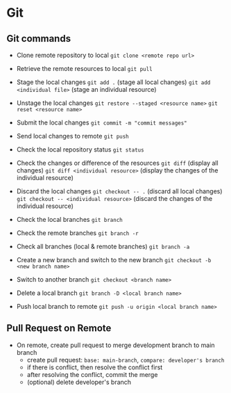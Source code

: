 # Git
## Git commands
- Clone remote repository to local
  `git clone <remote repo url>`

- Retrieve the remote resources to local
  `git pull`
- Stage the local changes
  `git add .`  (stage all local changes)
  `git add <individual file>` (stage an individual resource)

- Unstage the local changes
  `git restore --staged <resource name>` 
  `git reset <resource name>`

- Submit the local changes
  `git commit -m "commit messages" `
- Send local changes to remote
  `git push`

- Check the local repository status
  `git status`
- Check the changes or difference of the resources
  `git diff` (display all changes)
  `git diff <individual resource>` (display the changes of the individual resource)
- Discard the local changes
  `git checkout -- .` (discard all local changes)
  `git checkout -- <individual resource>` (discard the changes of the individual resource)

- Check the local branches
  `git branch`
- Check the remote branches
  `git branch -r`
- Check all branches (local & remote branches)
  `git branch -a`
- Create a new branch and switch to the new branch
  `git checkout -b <new branch name>`
- Switch to another branch
  `git checkout <branch name>`
- Delete a local branch
  `git branch -D <local branch name>`

- Push local branch to remote
  `git push -u origin <local branch name>`

## Pull Request on Remote
- On remote, create pull request to merge development branch to main branch
  - create pull request: `base: main-branch`, `compare: developer's branch`
  - if there is conflict, then resolve the conflict first
  - after resolving the conflict, commit the merge
  - (optional) delete developer's branch